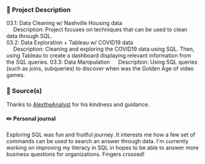 ### :scroll: Project Description
03.1: Data Cleaning w/ Nashville Housing data <br>
&emsp; Description: Project focuses on techniques that can be used to clean data through SQL. <br>
03.2: Data Exploration + Tableau w/ COVID19 data <br>
&emsp; Description: Cleaning and exploring the COVID19 data using SQL. Then, using Tableau to create a dashboard displaying relevant information from the 
SQL queries.
03.3: Data Manipulation
&emsp; Description: Using SQL queries (such as joins, subqueries) to discover when was the Golden Age of video games.
### :open_file_folder: Source(s)
Thanks to [AlextheAnalyst](https://github.com/AlexTheAnalyst/PortfolioProjects) for his kindness and guidance.
#### :pencil2: Personal journal
Exploring SQL was fun and fruitful journey. It interests me how a few set of commands can be used to search an answer through data. I'm currently working on
improving my literacy in SQL in hopes to be able to answer more business questions for organizations. Fingers crossed!
